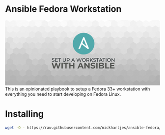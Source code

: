 # Ansible Fedora Workstation
![Workstation](https://raw.githubusercontent.com/nickhartjes/ansible-fedora/master/meta/ansible-workstation.png)
This is an opinionated playbook to setup a Fedora 33+ workstation with everything you need to start developing on Fedora Linux.


# Installing 

```sh
wget -O - https://raw.githubusercontent.com/nickhartjes/ansible-fedora/master/bootstrap.sh | bash
```
